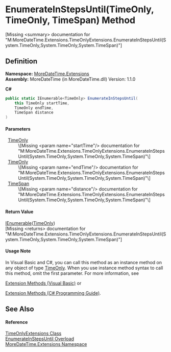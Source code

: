 # EnumerateInStepsUntil(TimeOnly, TimeOnly, TimeSpan) Method


\[Missing &lt;summary&gt; documentation for "M:MoreDateTime.Extensions.TimeOnlyExtensions.EnumerateInStepsUntil(System.TimeOnly,System.TimeOnly,System.TimeSpan)"\]



## Definition
**Namespace:** <a href="3139ad8c-443b-c9bf-71c7-2dc294c1d234">MoreDateTime.Extensions</a>  
**Assembly:** MoreDateTime (in MoreDateTime.dll) Version: 1.1.0

**C#**
``` C#
public static IEnumerable<TimeOnly> EnumerateInStepsUntil(
	this TimeOnly startTime,
	TimeOnly endTime,
	TimeSpan distance
)
```



#### Parameters
<dl><dt>  <a href="https://learn.microsoft.com/dotnet/api/system.timeonly" target="_blank" rel="noopener noreferrer">TimeOnly</a></dt><dd>\[Missing &lt;param name="startTime"/&gt; documentation for "M:MoreDateTime.Extensions.TimeOnlyExtensions.EnumerateInStepsUntil(System.TimeOnly,System.TimeOnly,System.TimeSpan)"\]</dd><dt>  <a href="https://learn.microsoft.com/dotnet/api/system.timeonly" target="_blank" rel="noopener noreferrer">TimeOnly</a></dt><dd>\[Missing &lt;param name="endTime"/&gt; documentation for "M:MoreDateTime.Extensions.TimeOnlyExtensions.EnumerateInStepsUntil(System.TimeOnly,System.TimeOnly,System.TimeSpan)"\]</dd><dt>  <a href="https://learn.microsoft.com/dotnet/api/system.timespan" target="_blank" rel="noopener noreferrer">TimeSpan</a></dt><dd>\[Missing &lt;param name="distance"/&gt; documentation for "M:MoreDateTime.Extensions.TimeOnlyExtensions.EnumerateInStepsUntil(System.TimeOnly,System.TimeOnly,System.TimeSpan)"\]</dd></dl>

#### Return Value
<a href="https://learn.microsoft.com/dotnet/api/system.collections.generic.ienumerable-1" target="_blank" rel="noopener noreferrer">IEnumerable</a>(<a href="https://learn.microsoft.com/dotnet/api/system.timeonly" target="_blank" rel="noopener noreferrer">TimeOnly</a>)  
\[Missing &lt;returns&gt; documentation for "M:MoreDateTime.Extensions.TimeOnlyExtensions.EnumerateInStepsUntil(System.TimeOnly,System.TimeOnly,System.TimeSpan)"\]

#### Usage Note
In Visual Basic and C#, you can call this method as an instance method on any object of type <a href="https://learn.microsoft.com/dotnet/api/system.timeonly" target="_blank" rel="noopener noreferrer">TimeOnly</a>. When you use instance method syntax to call this method, omit the first parameter. For more information, see <a href="https://docs.microsoft.com/dotnet/visual-basic/programming-guide/language-features/procedures/extension-methods" target="_blank" rel="noopener noreferrer">

Extension Methods (Visual Basic)</a> or <a href="https://docs.microsoft.com/dotnet/csharp/programming-guide/classes-and-structs/extension-methods" target="_blank" rel="noopener noreferrer">

Extension Methods (C# Programming Guide)</a>.

## See Also


#### Reference
<a href="5a9d0c73-a28f-a204-afc9-9f3828811bec">TimeOnlyExtensions Class</a>  
<a href="eb00322b-28e3-c583-d859-0f3a2e60e4cc">EnumerateInStepsUntil Overload</a>  
<a href="3139ad8c-443b-c9bf-71c7-2dc294c1d234">MoreDateTime.Extensions Namespace</a>  
